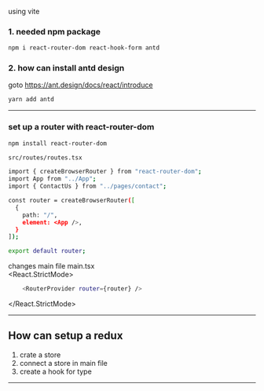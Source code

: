 using vite

### 1. needed npm package

```bash
npm i react-router-dom react-hook-form antd
```

### 2. how can install antd design

goto https://ant.design/docs/react/introduce

```bash
yarn add antd
```

---

### set up a router with react-router-dom

```bash
npm install react-router-dom
```

```bash
src/routes/routes.tsx
```

```bash
import { createBrowserRouter } from "react-router-dom";
import App from "../App";
import { ContactUs } from "../pages/contact";

const router = createBrowserRouter([
  {
    path: "/",
    element: <App />,
  }
]);

export default router;
```

changes main file
main.tsx
<br/>
<React.StrictMode>

```bash
    <RouterProvider router={router} />
```

</React.StrictMode>

---
## How can setup a redux 
1. crate a store
2. connect a store in main file
3. create a hook for type

---


